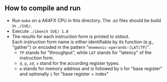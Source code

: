## How to compile and run
* Run `make` on a A64FX CPU in this directory. The .so files should be build in `./SVE/`.
* Execute `./ibench SVE/ 1.8`
* The results for each instruction form is printed to stdout.  
  Each instruction form name is either identifiable by its function (e.g., "gather") or encoded in the pattern "`mnemonic-operands-[LAT|TP]`".  
  * `TP` stands for "throughput", while `LAT` stands for "latency" of the instruction form.
  * `d`, `p`, `zd`, `x` stand for the according register types.
  * `m` stands for memory address and is followed by `b` for "base register" and optionally `i` for "base register + index"
